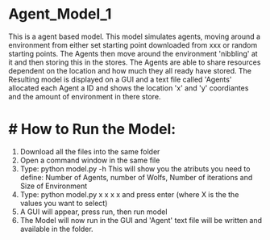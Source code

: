 # Agent_Model_1

This is a agent based model. This model simulates agents, moving around a environment from either set starting point downloaded from xxx 
or random starting points. The Agents then move around the environment 'nibbling' at it and then storing this in the stores. The Agents are able
to share resources dependent on the location and how much they all ready have stored. The Resulting model is displayed on a GUI and a text file called 
'Agents' allocated each Agent a ID and shows the location 'x' and 'y' coordiantes and the amount of environment in there store. 

# # How to Run the Model:
1) Download all the files into the same folder
2) Open a command window in the same file 
3) Type: python model.py -h  This will show you the atributs you need to define: Number of Agents, number of Wolfs, Number of iterations and Size of Environment 
4) Type: python model.py x x x x       and press enter (where X is the the values you want to select) 
5) A GUI will appear, press run, then run model
6) The Model will now run in the GUI and 'Agent' text file will be written and available in the folder. 
